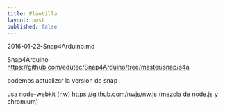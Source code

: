 ```yaml
---
title: Plantilla
layout: post
published: false
---
```

2016-01-22-Snap4Arduino.md


Snap4Arduino https://github.com/edutec/Snap4Arduino/tree/master/snap/s4a

podemos actualizsr la version de snap

usa node-webkit (nw) https://github.com/nwjs/nw.js
(mezcla de node.js y chromium)
